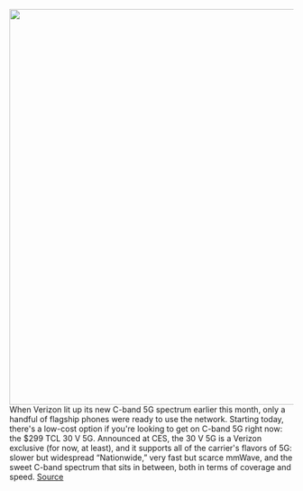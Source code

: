 <img src='https://cdn.vox-cdn.com/thumbor/73n0t0GTUtu-gnswVsjyHsWKMOg=/0x0:2480x1750/1200x800/filters:focal(1042x677:1438x1073)/cdn.vox-cdn.com/uploads/chorus_image/image/70440192/TCL_30_V_5G_7.0.jpg' width='700px' /><br/>
When Verizon lit up its new C-band 5G spectrum earlier this month, only a handful of flagship phones were ready to use the network. Starting today, there's a low-cost option if you're looking to get on C-band 5G right now: the $299 TCL 30 V 5G. Announced at CES, the 30 V 5G is a Verizon exclusive (for now, at least), and it supports all of the carrier's flavors of 5G: slower but widespread “Nationwide,” very fast but scarce mmWave, and the sweet C-band spectrum that sits in between, both in terms of coverage and speed.
<a href='https://www.theverge.com/2022/1/27/22904664/tcl-30-v-5g-verizon-price-screen-specs-c-band'> Source <a/>
